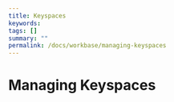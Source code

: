```yaml
---
title: Keyspaces
keywords:
tags: []
summary: ""
permalink: /docs/workbase/managing-keyspaces
---
```


# Managing Keyspaces
